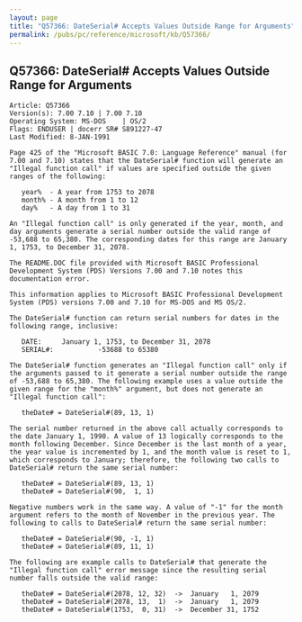 ```yaml
---
layout: page
title: "Q57366: DateSerial# Accepts Values Outside Range for Arguments"
permalink: /pubs/pc/reference/microsoft/kb/Q57366/
---
```


## Q57366: DateSerial# Accepts Values Outside Range for Arguments

	Article: Q57366
	Version(s): 7.00 7.10 | 7.00 7.10
	Operating System: MS-DOS    | OS/2
	Flags: ENDUSER | docerr SR# S891227-47
	Last Modified: 8-JAN-1991
	
	Page 425 of the "Microsoft BASIC 7.0: Language Reference" manual (for
	7.00 and 7.10) states that the DateSerial# function will generate an
	"Illegal function call" if values are specified outside the given
	ranges of the following:
	
	   year%  - A year from 1753 to 2078
	   month% - A month from 1 to 12
	   day%   - A day from 1 to 31
	
	An "Illegal function call" is only generated if the year, month, and
	day arguments generate a serial number outside the valid range of
	-53,688 to 65,380. The corresponding dates for this range are January
	1, 1753, to December 31, 2078.
	
	The README.DOC file provided with Microsoft BASIC Professional
	Development System (PDS) Versions 7.00 and 7.10 notes this
	documentation error.
	
	This information applies to Microsoft BASIC Professional Development
	System (PDS) versions 7.00 and 7.10 for MS-DOS and MS OS/2.
	
	The DateSerial# function can return serial numbers for dates in the
	following range, inclusive:
	
	   DATE:     January 1, 1753, to December 31, 2078
	   SERIAL#:           -53688 to 65380
	
	The DateSerial# function generates an "Illegal function call" only if
	the arguments passed to it generate a serial number outside the range
	of -53,688 to 65,380. The following example uses a value outside the
	given range for the "month%" argument, but does not generate an
	"Illegal function call":
	
	   theDate# = DateSerial#(89, 13, 1)
	
	The serial number returned in the above call actually corresponds to
	the date January 1, 1990. A value of 13 logically corresponds to the
	month following December. Since December is the last month of a year,
	the year value is incremented by 1, and the month value is reset to 1,
	which corresponds to January; therefore, the following two calls to
	DateSerial# return the same serial number:
	
	   theDate# = DateSerial#(89, 13, 1)
	   theDate# = DateSerial#(90,  1, 1)
	
	Negative numbers work in the same way. A value of "-1" for the month
	argument refers to the month of November in the previous year. The
	following to calls to DateSerial# return the same serial number:
	
	   theDate# = DateSerial#(90, -1, 1)
	   theDate# = DateSerial#(89, 11, 1)
	
	The following are example calls to DateSerial# that generate the
	"Illegal function call" error message since the resulting serial
	number falls outside the valid range:
	
	   theDate# = DateSerial#(2078, 12, 32)  ->  January   1, 2079
	   theDate# = DateSerial#(2078, 13,  1)  ->  January   1, 2079
	   theDate# = DateSerial#(1753,  0, 31)  ->  December 31, 1752
